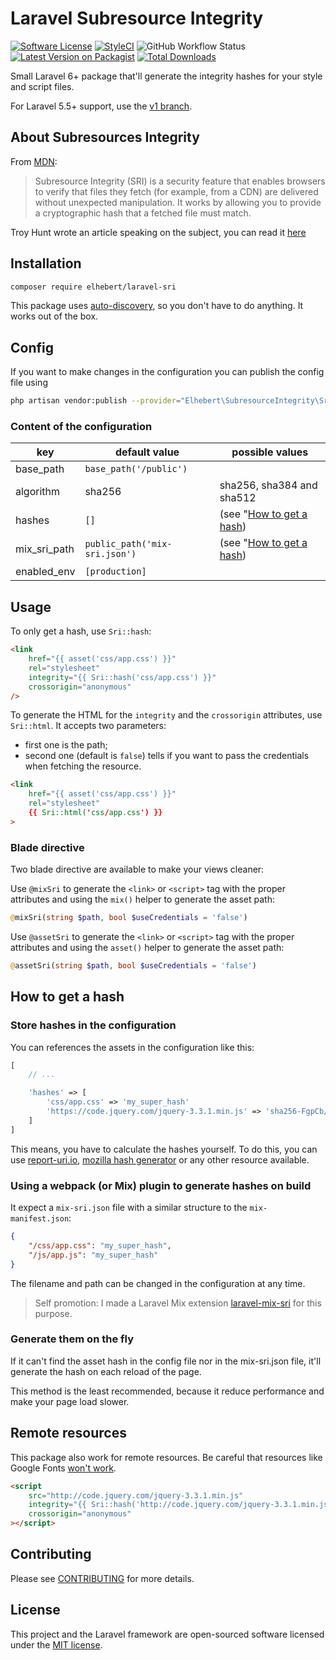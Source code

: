 # Laravel Subresource Integrity

[![Software License](https://img.shields.io/badge/license-MIT-brightgreen.svg?style=flat-square)](LICENSE.md)
[![StyleCI](https://styleci.io/repos/119791861/shield?branch=master)](https://styleci.io/repos/119791861)
![GitHub Workflow Status](https://img.shields.io/github/workflow/status/elhebert/laravel-sri/Run%20PHPUnit%20tests?label=Tests&style=flat-square)
[![Latest Version on Packagist](https://img.shields.io/packagist/v/elhebert/laravel-sri.svg?style=flat-square)](https://packagist.org/packages/elhebert/laravel-sri)
[![Total Downloads](https://img.shields.io/packagist/dt/elhebert/laravel-sri.svg?style=flat-square)](https://packagist.org/packages/elhebert/laravel-sri)

Small Laravel 6+ package that'll generate the integrity hashes for your style and script files.

For Laravel 5.5+ support, use the [v1 branch](https://github.com/Elhebert/laravel-sri/tree/v1).

## About Subresources Integrity

From [MDN](https://developer.mozilla.org/en-US/docs/Web/Security/Subresource_Integrity):

> Subresource Integrity (SRI) is a security feature that enables browsers to verify that files they fetch (for example, from a CDN) are delivered without unexpected manipulation. It works by allowing you to provide a cryptographic hash that a fetched file must match.

Troy Hunt wrote an article speaking on the subject, you can read it [here](https://www.troyhunt.com/protecting-your-embedded-content-with-subresource-integrity-sri/)

## Installation

```sh
composer require elhebert/laravel-sri
```

This package uses [auto-discovery](https://laravel.com/docs/5.5/packages#package-discovery), so you don't have to do anything. It works out of the box.

## Config

If you want to make changes in the configuration you can publish the config file using

```sh
php artisan vendor:publish --provider="Elhebert\SubresourceIntegrity\SriServiceProvider"
```

### Content of the configuration

| key          | default value                 | possible values                                |
| ------------ | ----------------------------- | ---------------------------------------------- |
| base_path    | `base_path('/public')`        |                                                |
| algorithm    | sha256                        | sha256, sha384 and sha512                      |
| hashes       | `[]`                          | (see "[How to get a hash](#how-to-get-a-hash)) |
| mix_sri_path | `public_path('mix-sri.json')` | (see "[How to get a hash](#how-to-get-a-hash)) |
| enabled_env  | `[production]`                |                                                |

## Usage

To only get a hash, use `Sri::hash`:

```html
<link
    href="{{ asset('css/app.css') }}"
    rel="stylesheet"
    integrity="{{ Sri::hash('css/app.css') }}"
    crossorigin="anonymous"
/>
```

To generate the HTML for the `integrity` and the `crossorigin` attributes, use `Sri::html`. It accepts two parameters:

- first one is the path;
- second one (default is `false`) tells if you want to pass the credentials when fetching the resource.

```html
<link
    href="{{ asset('css/app.css') }}"
    rel="stylesheet"
    {{ Sri::html('css/app.css') }}
>
```

### Blade directive

Two blade directive are available to make your views cleaner:

Use `@mixSri` to generate the `<link>` or `<script>` tag with the proper attributes and using the `mix()` helper to generate the asset path:

```php
@mixSri(string $path, bool $useCredentials = 'false')
```

Use `@assetSri` to generate the `<link>` or `<script>` tag with the proper attributes and using the `asset()` helper to generate the asset path:

```php
@assetSri(string $path, bool $useCredentials = 'false')
```

## How to get a hash

### Store hashes in the configuration

You can references the assets in the configuration like this:

```php
[
    // ...

    'hashes' => [
        'css/app.css' => 'my_super_hash'
        'https://code.jquery.com/jquery-3.3.1.min.js' => 'sha256-FgpCb/KJQlLNfOu91ta32o/NMZxltwRo8QtmkMRdAu8='
    ]
]
```

This means, you have to calculate the hashes yourself. To do this, you can use [report-uri.io](https://report-uri.com/home/sri_hash), [mozilla hash generator](https://www.srihash.org/) or any other resource available.

### Using a webpack (or Mix) plugin to generate hashes on build

It expect a `mix-sri.json` file with a similar structure to the `mix-manifest.json`:

```json
{
    "/css/app.css": "my_super_hash",
    "/js/app.js": "my_super_hash"
}
```

The filename and path can be changed in the configuration at any time.

> Self promotion: I made a Laravel Mix extension [laravel-mix-sri](https://github.com/Elhebert/laravel-mix-sri) for this purpose.

### Generate them on the fly

If it can't find the asset hash in the config file nor in the mix-sri.json file, it'll generate the hash on each reload of the page.

This method is the least recommended, because it reduce performance and make your page load slower.

## Remote resources

This package also work for remote resources. Be careful that resources like Google Fonts [won't work](https://github.com/google/fonts/issues/473).

```html
<script
    src="http://code.jquery.com/jquery-3.3.1.min.js"
    integrity="{{ Sri::hash('http://code.jquery.com/jquery-3.3.1.min.js') }}"
    crossorigin="anonymous"
></script>
```

## Contributing

Please see [CONTRIBUTING](CONTRIBUTING.md) for more details.

## License

This project and the Laravel framework are open-sourced software licensed under the [MIT license](http://opensource.org/licenses/MIT).
